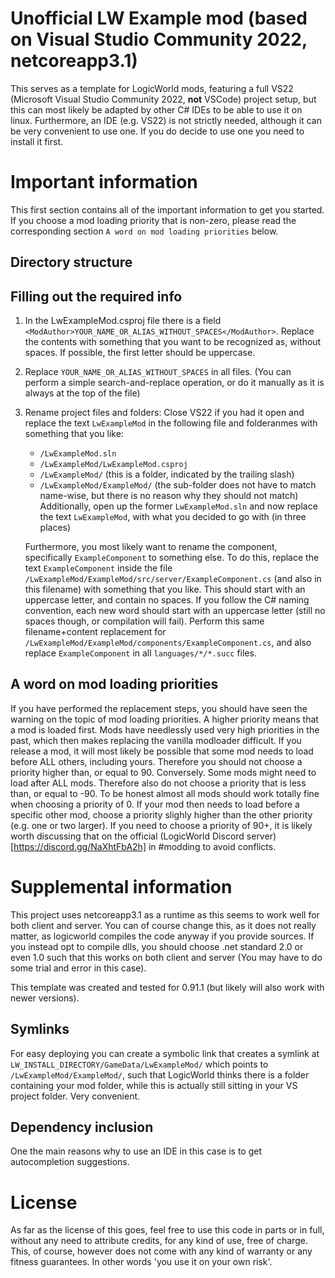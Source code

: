 # Unofficial LW Example mod (based on Visual Studio Community 2022, netcoreapp3.1)
This serves as a template for LogicWorld mods, featuring a full VS22 (Microsoft Visual Studio Community 2022, **not** VSCode) project setup, but this can most likely be adapted by other C# IDEs to be able to use it on linux. Furthermore, an IDE (e.g. VS22) is not strictly needed, although it can be very convenient to use one. If you do decide to use one you need to install it first.


# Important information
This first section contains all of the important information to get you started. If you choose a mod loading priority that is non-zero, please read the corresponding section `A word on mod loading priorities` below.

## Directory structure


## Filling out the required info
1. In the LwExampleMod.csproj file there is a field `<ModAuthor>YOUR_NAME_OR_ALIAS_WITHOUT_SPACES</ModAuthor>`. Replace the contents with something that you want to be recognized as, without spaces. If possible, the first letter should be uppercase.
2. Replace `YOUR_NAME_OR_ALIAS_WITHOUT_SPACES` in all files. (You can perform a simple search-and-replace operation, or do it manually as it is always at the top of the file)
3. Rename project files and folders:
    Close VS22 if you had it open and replace the text `LwExampleMod` in the following file and folderanmes with something that you like:
    - `/LwExampleMod.sln`
    - `/LwExampleMod/LwExampleMod.csproj`
    - `/LwExampleMod/` (this is a folder, indicated by the trailing slash)
    - `/LwExampleMod/ExampleMod/` (the sub-folder does not have to match name-wise, but there is no reason why they should not match)
    Additionally, open up the former `LwExampleMod.sln` and now replace the text `LwExampleMod`, with what you decided to go with (in three places)

    Furthermore, you most likely want to rename the component, specifically `ExampleComponent` to something else. To do this, replace the text `ExampleComponent` inside the file `/LwExampleMod/ExampleMod/src/server/ExampleComponent.cs` (and also in this filename) with something that you like. This should start with an uppercase letter, and contain no spaces. If you follow the C# naming convention, each new word should start with an uppercase letter (still no spaces though, or compilation will fail).
    Perform this same filename+content replacement for `/LwExampleMod/ExampleMod/components/ExampleComponent.cs`, and also replace `ExampleComponent` in all `languages/*/*.succ` files.

## A word on mod loading priorities
If you have performed the replacement steps, you should have seen the warning on the topic of mod loading priorities. A higher priority means that a mod is loaded first. Mods have needlessly used very high priorities in the past, which then makes replacing the vanilla modloader difficult. If you release a mod, it will most likely be possible that some mod needs to load before ALL others, including yours. Therefore you should not choose a priority higher than, or equal to 90. Conversely. Some mods might need to load after ALL mods. Therefore also do not choose a priority that is less than, or equal to -90. To be honest almost all mods should work totally fine when choosing a priority of 0. If your mod then needs to load before a specific other mod, choose a priority slighly higher than the other priority (e.g. one or two larger). If you need to choose a priority of 90+, it is likely worth discussing that on the official (LogicWorld Discord server)[https://discord.gg/NaXhtFbA2h] in #modding to avoid conflicts.

# Supplemental information

This project uses netcoreapp3.1 as a runtime as this seems to work well for both client and server. You can of course change this, as it does not really matter, as logicworld compiles the code anyway if you provide sources.
If you instead opt to compile dlls, you should choose .net standard 2.0 or even 1.0 such that this works on both client and server (You may have to do some trial and error in this case).

This template was created and tested for 0.91.1 (but likely will also work with newer versions).

## Symlinks
For easy deploying you can create a symbolic link that creates a symlink at `LW_INSTALL_DIRECTORY/GameData/LwExampleMod/` which points to `/LwExampleMod/ExampleMod/`, such that LogicWorld thinks there is a folder containing your mod folder, while this is actually still sitting in your VS project folder. Very convenient.

## Dependency inclusion
One the main reasons why to use an IDE in this case is to get autocompletion suggestions.

# License
As far as the license of this goes, feel free to use this code in parts or in full, without any need to attribute credits, for any kind of use, free of charge. This, of course, however does not come with any kind of warranty or any fitness guarantees. In other words 'you use it on your own risk'.